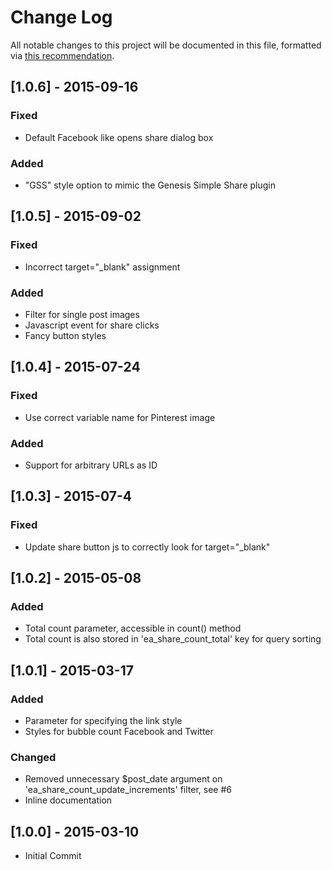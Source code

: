 # Change Log
All notable changes to this project will be documented in this file, formatted via [this recommendation](http://keepachangelog.com/).

## [1.0.6] - 2015-09-16
### Fixed
- Default Facebook like opens share dialog box
### Added
- "GSS" style option to mimic the Genesis Simple Share plugin

## [1.0.5] - 2015-09-02
### Fixed
- Incorrect target="_blank" assignment
### Added
- Filter for  single post images
- Javascript event for share clicks
- Fancy button styles

## [1.0.4] - 2015-07-24
### Fixed
- Use correct variable name for Pinterest image
### Added
- Support for arbitrary URLs as ID

## [1.0.3] - 2015-07-4
### Fixed
- Update share button js to correctly look for target="_blank"

## [1.0.2] - 2015-05-08
### Added
- Total count parameter, accessible in count() method
- Total count is also stored in 'ea_share_count_total' key for query sorting

## [1.0.1] - 2015-03-17
### Added
- Parameter for specifying the link style
- Styles for bubble count Facebook and Twitter

### Changed
- Removed unnecessary $post_date argument on 'ea_share_count_update_increments' filter, see #6
- Inline documentation

## [1.0.0] - 2015-03-10
- Initial Commit
